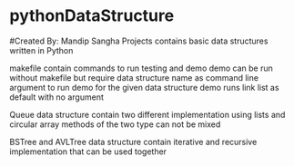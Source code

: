 # pythonDataStructure
#Created By: Mandip Sangha
Projects contains basic data structures written in Python

makefile contain commands to run testing and demo
demo can be run without makefile but require data structure name as
command line argument to run demo for the given data structure 
demo runs  link list as default with no argument

Queue data structure contain two different implementation using
lists and circular array methods of the two type can not be mixed

BSTree and AVLTree data structure contain iterative and recursive
implementation that can be used together
